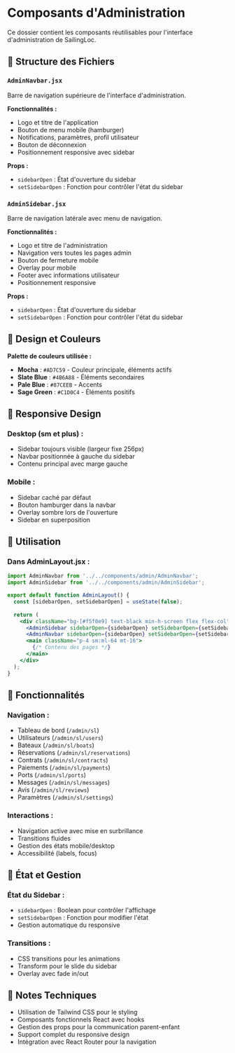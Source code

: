 # Composants d'Administration

Ce dossier contient les composants réutilisables pour l'interface d'administration de SailingLoc.

## 📁 Structure des Fichiers

### `AdminNavbar.jsx`
Barre de navigation supérieure de l'interface d'administration.

**Fonctionnalités :**
- Logo et titre de l'application
- Bouton de menu mobile (hamburger)
- Notifications, paramètres, profil utilisateur
- Bouton de déconnexion
- Positionnement responsive avec sidebar

**Props :**
- `sidebarOpen` : État d'ouverture du sidebar
- `setSidebarOpen` : Fonction pour contrôler l'état du sidebar

### `AdminSidebar.jsx`
Barre de navigation latérale avec menu de navigation.

**Fonctionnalités :**
- Logo et titre de l'administration
- Navigation vers toutes les pages admin
- Bouton de fermeture mobile
- Overlay pour mobile
- Footer avec informations utilisateur
- Positionnement responsive

**Props :**
- `sidebarOpen` : État d'ouverture du sidebar
- `setSidebarOpen` : Fonction pour contrôler l'état du sidebar

## 🎨 Design et Couleurs

**Palette de couleurs utilisée :**
- **Mocha** : `#AD7C59` - Couleur principale, éléments actifs
- **Slate Blue** : `#4B6A88` - Éléments secondaires
- **Pale Blue** : `#87CEEB` - Accents
- **Sage Green** : `#C1D0C4` - Éléments positifs

## 📱 Responsive Design

### **Desktop (sm et plus) :**
- Sidebar toujours visible (largeur fixe 256px)
- Navbar positionnée à gauche du sidebar
- Contenu principal avec marge gauche

### **Mobile :**
- Sidebar caché par défaut
- Bouton hamburger dans la navbar
- Overlay sombre lors de l'ouverture
- Sidebar en superposition

## 🔧 Utilisation

### **Dans AdminLayout.jsx :**
```jsx
import AdminNavbar from '../../components/admin/AdminNavbar';
import AdminSidebar from '../../components/admin/AdminSidebar';

export default function AdminLayout() {
  const [sidebarOpen, setSidebarOpen] = useState(false);
  
  return (
    <div className="bg-[#f5f0e9] text-black min-h-screen flex flex-col">
      <AdminSidebar sidebarOpen={sidebarOpen} setSidebarOpen={setSidebarOpen} />
      <AdminNavbar sidebarOpen={sidebarOpen} setSidebarOpen={setSidebarOpen} />
      <main className="p-4 sm:ml-64 mt-16">
        {/* Contenu des pages */}
      </main>
    </div>
  );
}
```

## 🚀 Fonctionnalités

### **Navigation :**
- Tableau de bord (`/admin/sl`)
- Utilisateurs (`/admin/sl/users`)
- Bateaux (`/admin/sl/boats`)
- Réservations (`/admin/sl/reservations`)
- Contrats (`/admin/sl/contracts`)
- Paiements (`/admin/sl/payments`)
- Ports (`/admin/sl/ports`)
- Messages (`/admin/sl/messages`)
- Avis (`/admin/sl/reviews`)
- Paramètres (`/admin/sl/settings`)

### **Interactions :**
- Navigation active avec mise en surbrillance
- Transitions fluides
- Gestion des états mobile/desktop
- Accessibilité (labels, focus)

## 🔄 État et Gestion

### **État du Sidebar :**
- `sidebarOpen` : Boolean pour contrôler l'affichage
- `setSidebarOpen` : Fonction pour modifier l'état
- Gestion automatique du responsive

### **Transitions :**
- CSS transitions pour les animations
- Transform pour le slide du sidebar
- Overlay avec fade in/out

## 📝 Notes Techniques

- Utilisation de Tailwind CSS pour le styling
- Composants fonctionnels React avec hooks
- Gestion des props pour la communication parent-enfant
- Support complet du responsive design
- Intégration avec React Router pour la navigation 